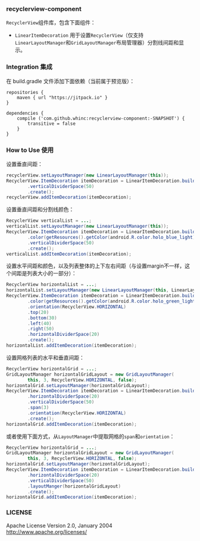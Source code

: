 ### recyclerview-component

`RecyclerView`组件库，包含下面组件：

* `LinearItemDecoration` 用于设置`RecyclerView`（仅支持`LinearLayoutManager`和`GridLayoutManager`布局管理器）分割线间距和显示。

### Integration 集成

在 build.gradle 文件添加下面依赖（当前属于预览版）：

```
repositories {
    maven { url "https://jitpack.io" }
}

dependencies {
    compile ('com.github.whinc:recyclerview-component:-SNAPSHOT') {
        transitive = false
    }
}
```

### How to Use 使用

设置垂直间距：

```java
recyclerView.setLayoutManager(new LinearLayoutManager(this));
RecyclerView.ItemDecoration itemDecoration = LinearItemDecoration.builder()
        .verticalDividerSpace(50)
        .create();
recyclerView.addItemDecoration(itemDecoration);
```

设置垂直间距和分割线颜色：

```java
RecyclerView verticalList = ...;
verticalList.setLayoutManager(new LinearLayoutManager(this));
RecyclerView.ItemDecoration itemDecoration = LinearItemDecoration.builder()
        .color(getResources().getColor(android.R.color.holo_blue_light))
        .verticalDividerSpace(50)
        .create();
verticalList.addItemDecoration(itemDecoration);
```

设置水平间距和颜色，以及列表整体的上下左右间距（与设置margin不一样，这个间距是列表大小的一部分）：

```java
RecyclerView horizontalList = ...;
horizontalList.setLayoutManager(new LinearLayoutManager(this, LinearLayoutManager.HORIZONTAL, false));
RecyclerView.ItemDecoration itemDecoration = LinearItemDecoration.builder()
        .color(getResources().getColor(android.R.color.holo_green_light))
        .orientation(RecyclerView.HORIZONTAL)
        .top(20)
        .bottom(30)
        .left(40)
        .right(50)
        .horizontalDividerSpace(20)
        .create();
horizontalList.addItemDecoration(itemDecoration);
```

设置网格列表的水平和垂直间距：

```java
RecyclerView horizontalGrid = ...;
GridLayoutManager horizontalGridLayout = new GridLayoutManager(
        this, 3, RecyclerView.HORIZONTAL, false);
horizontalGrid.setLayoutManager(horizontalGridLayout);
RecyclerView.ItemDecoration itemDecoration = LinearItemDecoration.builder()
        .horizontalDividerSpace(20)
        .verticalDividerSpace(50)
        .span(3)
        .orientation(RecyclerView.HORIZONTAL)
        .create();
horizontalGrid.addItemDecoration(itemDecoration);
```


或者使用下面方式，从`LayoutManager`中提取网格的`span`和`orientation`：

```java
RecyclerView horizontalGrid = ...;
GridLayoutManager horizontalGridLayout = new GridLayoutManager(
        this, 3, RecyclerView.HORIZONTAL, false);
horizontalGrid.setLayoutManager(horizontalGridLayout);
RecyclerView.ItemDecoration itemDecoration = LinearItemDecoration.builder()
        .horizontalDividerSpace(20)
        .verticalDividerSpace(50)
        .layoutManger(horizontalGridLayout)
        .create();
horizontalGrid.addItemDecoration(itemDecoration);
```


### LICENSE

Apache License
Version 2.0, January 2004
http://www.apache.org/licenses/
